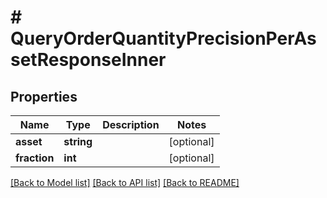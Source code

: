 # # QueryOrderQuantityPrecisionPerAssetResponseInner

## Properties

Name | Type | Description | Notes
------------ | ------------- | ------------- | -------------
**asset** | **string** |  | [optional]
**fraction** | **int** |  | [optional]

[[Back to Model list]](../../README.md#models) [[Back to API list]](../../README.md#endpoints) [[Back to README]](../../README.md)
